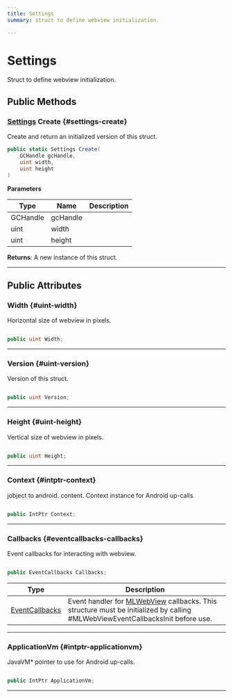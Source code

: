 ```yaml
---
title: Settings
summary: struct to define webview initialization. 

---
```


# Settings




Struct to define webview initialization.   





## Public Methods

### [Settings](/unity-api/api/UnityEngine.XR.MagicLeap/MLWebView/NativeBindings/UnityEngine.XR.MagicLeap.MLWebView.NativeBindings.Settings.md) Create {#settings-create}

Create and return an initialized version of this struct. 

```csharp
public static Settings Create(
    GCHandle gcHandle,
    uint width,
    uint height
)
```


**Parameters**

| Type | Name  | Description  | 
|--|--|--|
| GCHandle |gcHandle||
| uint |width||
| uint |height||






**Returns**: A new instance of this struct.



-----------

## Public Attributes

### Width {#uint-width}

Horizontal size of webview in pixels. 

```csharp

public uint Width;

```






-----------

### Version {#uint-version}

Version of this struct. 

```csharp

public uint Version;

```






-----------

### Height {#uint-height}

Vertical size of webview in pixels. 

```csharp

public uint Height;

```






-----------

### Context {#intptr-context}

jobject to android. content. Context instance for Android up-calls. 

```csharp

public IntPtr Context;

```






-----------

### Callbacks {#eventcallbacks-callbacks}

Event callbacks for interacting with webview. 

```csharp

public EventCallbacks Callbacks;

```

| Type | Description  | 
|--|--|
| [EventCallbacks](/unity-api/api/UnityEngine.XR.MagicLeap/MLWebView/NativeBindings/UnityEngine.XR.MagicLeap.MLWebView.NativeBindings.EventCallbacks.md) | Event handler for [MLWebView](/unity-api/api/UnityEngine.XR.MagicLeap/MLWebView/UnityEngine.XR.MagicLeap.MLWebView.md) callbacks. This structure must be initialized by calling #MLWebViewEventCallbacksInit before use.  |





-----------

### ApplicationVm {#intptr-applicationvm}

JavaVM&#42; pointer to use for Android up-calls. 

```csharp

public IntPtr ApplicationVm;

```






-----------

